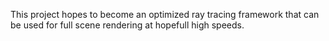 This project hopes to become an optimized ray tracing framework that can be used for full scene rendering at hopefull high speeds.